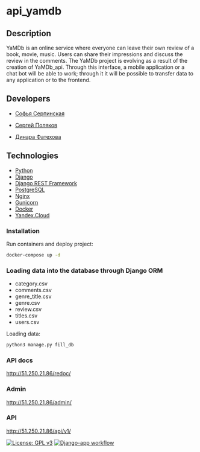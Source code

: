 # api_yamdb

## Description

YaMDb is an online service where everyone can leave their own review of a book, movie, music. Users can share their impressions and discuss the review in the comments.
The YaMDb project is evolving as a result of the creation of YaMDb_api. Through this interface, a mobile application or a chat bot will be able to work; through it it will be possible to transfer data to any application or to the frontend.

## Developers

- [Софья Серпинская](https://github.com/sofyaserpinskaya)

- [Сергей Поляков](https://github.com/SergeyPolyakov87)

- [Динара Фатехова](https://github.com/Dinara-F)

## Technologies
- [Python](https://www.python.org/)
- [Django](https://www.djangoproject.com/)
- [Django REST Framework](https://www.django-rest-framework.org/)
- [PostgreSQL](https://www.postgresql.org/)
- [Nginx](https://nginx.org/)
- [Gunicorn](https://gunicorn.org/)
- [Docker](https://www.docker.com/)
- [Yandex.Cloud](https://cloud.yandex.ru/)


### Installation

Run containers and deploy project:

```bash
docker-compose up -d
```

### Loading data into the database through Django ORM

- category.csv
- comments.csv
- genre_title.csv
- genre.csv
- review.csv
- titles.csv
- users.csv

Loading data:

```bash
python3 manage.py fill_db
```

### API docs

<http://51.250.21.86/redoc/>

### Аdmin

<http://51.250.21.86/admin/>

### API

<http://51.250.21.86/api/v1/>


[![License: GPL v3](https://img.shields.io/badge/License-GPLv3-blue.svg)](https://www.gnu.org/licenses/gpl-3.0)
[![Django-app workflow](https://github.com/Dinara-F/yamdb_final/actions/workflows/yamdb_workflow.yml/badge.svg)](https://github.com/Dinara-F/yamdb_final/actions/workflows/yamdb_workflow.yml)
